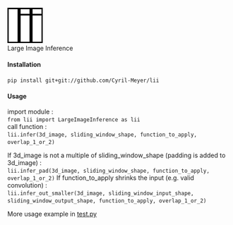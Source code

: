 ![lii](lii.png)  
Large Image Inference

#### Installation
`pip install git+git://github.com/Cyril-Meyer/lii`


#### Usage
import module :  
`from lii import LargeImageInference as lii`  
call function :  
`lii.infer(3d_image, sliding_window_shape, function_to_apply, overlap_1_or_2)`  

If 3d_image is not a multiple of sliding_window_shape (padding is added to 3d_image) :  
`lii.infer_pad(3d_image, sliding_window_shape, function_to_apply, overlap_1_or_2)`
If function_to_apply shrinks the input (e.g. valid convolution) :  
`lii.infer_out_smaller(3d_image, sliding_window_input_shape, sliding_window_output_shape, function_to_apply, overlap_1_or_2)`

More usage example in [test.py](test.py)
